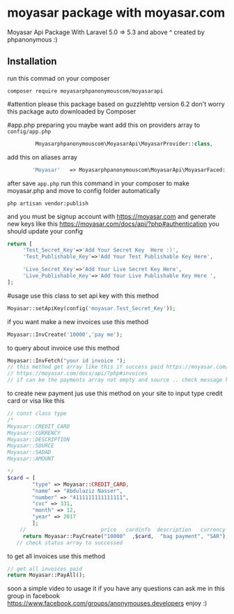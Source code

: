 # moyasar package with moyasar.com
Moyasar Api Package With Laravel 5.0 => 5.3 and above ^ created by phpanonymous :)
## Installation
run this commad on your composer 
``` 
composer require moyasarphpanonymouscom/moyasarapi 
```

#attention please
this package based on  guzzlehttp version 6.2 
don't worry this package auto downloaded by Composer

#app.php preparing 
you maybe want add this on providers array to ``` config/app.php ```
```php
         Moyasarphpanonymouscom\MoyasarApi\MoyasarProvider::class,
```
add this on aliases array 
```php 
        'Moyasar'   => Moyasarphpanonymouscom\MoyasarApi\MoyasarFaced::class,
```
after save ```app.php``` 
run this command in your composer to make moyasar.php and move to config folder automatically
``` 
php artisan vendor:publish 
```

and you must be signup account with https://moyasar.com and generate new keys like this https://moyasar.com/docs/api/?php#authentication
you should update your config

```php 
return [
	 'Test_Secret_Key'=>'Add Your Secret Key  Here :)',
	 'Test_Publishable_Key'=>'Add Your Test Publishable Key Here',

	 'Live_Secret_Key'=>'Add Your Live Secret Key Here',
	 'Live_Publishable_Key'=>'Add Your Live Publishable Key Here ',
];

```
#usage
use this class to set api key with this method 
```php 
Moyasar::setApiKey(config('moyasar.Test_Secret_Key'));
```
if you want make a new invoices 
use this method
```php 
Moyasar::InvCreate('10000','pay me');
```
to query about invoice 
use this method 
```php
Moyasar::InvFetch("your id invoice ");
// this method get array like this if success paid https://moyasar.com/docs/api/?php#payments
// https://moyasar.com/docs/api/?php#invoices
// if can be the payments array not empty and source .. check message key is successed to check invoice paid or not 
```
to create new payment jus use this method on your site to input type credit card or visa like this 
```php 
// const class type
/*
Moyasar::CREDIT_CARD
Moyasar::CURRENCY
Moyasar::DESCRIPTION
Moyasar::SOURCE
Moyasar::SADAD
Moyasar::AMOUNT

*/
$card = [
 	    "type" => Moyasar::CREDIT_CARD,
	    "name" => "Abdulaziz Nasser",
	    "number" => "4111111111111111",
	    "cvc" => 331,
	    "month" => 12,
	    "year" => 2017
 	 	];
    //                        price   cardinfo  description   currency    
 	 return Moyasar::PayCreate("10000"  ,$card,  "bag payment", "SAR");
   // check status array to successed
```
to get all invoices 
use this method 
```php
// get all invoices paid 
return Moyasar::PayAll();

```

soon a simple video to usage it 
if you have any questions can ask me in this group in facebook 
https://www.facebook.com/groups/anonymouses.developers
enjoy :) 


